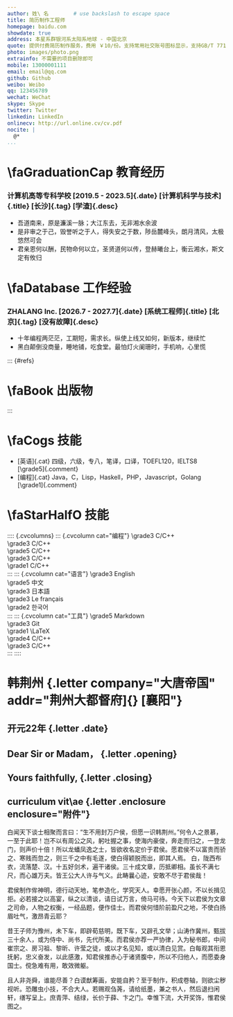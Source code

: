 ```yaml
---
author: 姓\ 名        # use backslash to escape space
title: 简历制作工程师
homepage: baidu.com
showdate: true
address: 本星系群银河系太阳系地球 - 中国北京
quote: 提供付费简历制作服务，费用 ￥10/份。支持常用社交账号图标显示，支持GB/T 7714-2005格式出版物列表，支持Cover Letter。欢迎微信（二维码）咨询
photo: images/photo.png
extrainfo: 不需要的项目删除即可
mobile: 13000001111
email: email@qq.com
github: Github
weibo: Weibo
qq: 123456789
wechat: WeChat
skype: Skype
twitter: Twitter
linkedin: LinkedIn
onlinecv: http://url.online.cv/cv.pdf
nocite: |
  @*
...
```



# \faGraduationCap 教育经历

### 计算机高等专科学校 [2019.5 - 2023.5]{.date} [计算机科学与技术]{.title} [长沙]{.tag} [学渣]{.desc}

- 吾道南来，原是濂溪一脉；大江东去，无非湘水余波
- 是非审之于己，毁誉听之于人，得失安之于数，陟岳麓峰头，朗月清风，太极悠然可会
- 君亲恩何以酬，民物命何以立，圣贤道何以传，登赫曦台上，衡云湘水，斯文定有攸归

# \faDatabase 工作经验

### ZHALANG Inc. [2026.7 - 2027.7]{.date} [系统工程师]{.title} [北京]{.tag} [没有故障]{.desc}

- 十年编程两茫茫，工期短，需求长。纵使上线又如何，新版本，继续忙
- 黑白颠倒没商量，睡地铺，吃食堂。最怕灯火阑珊时，手机响，心里慌

::: {#refs}
# \faBook 出版物
:::

# \faCogs 技能
	  
- [英语]{.cat} 四级，六级，专八，笔译，口译，TOEFL120，IELTS8 [\grade5]{.comment}
- [编程]{.cat} Java，C，Lisp，Haskell，PHP，Javascript，Golang [\grade1]{.comment}

# \faStarHalfO 技能

:::: {.cvcolumns}
::: {.cvcolumn cat="编程"}
\grade3 C/C++ \
\grade3 C/C++ \
\grade5 C/C++ \
\grade3 C/C++ \
\grade1 C/C++ \
:::
::: {.cvcolumn cat="语言"}
\grade3 English \
\grade5 中文 \
\grade3 日本語 \
\grade3 Le français \
\grade2 한국어 \
:::
::: {.cvcolumn cat="工具"}
\grade5 Markdown \
\grade3 Git \
\grade1 \LaTeX \
\grade4 C/C++ \
\grade3 C/C++ \
:::
::::


# 韩荆州 {.letter company="大唐帝国" addr="荆州大都督府]{} [襄阳"}
## 开元22年 {.letter .date}
## Dear Sir or Madam， {.letter .opening}
## Yours faithfully, {.letter .closing}
## curriculum vit\ae {.letter .enclosure enclosure="附件"}



白闻天下谈士相聚而言曰：“生不用封万户侯，但愿一识韩荆州。”何令人之景慕，一至于此耶！岂不以有周公之风，躬吐握之事，使海内豪俊，奔走而归之，一登龙门，则声价十倍！所以龙蟠凤逸之士，皆欲收名定价于君侯。愿君侯不以富贵而骄之、寒贱而忽之，则三千之中有毛遂，使白得颖脱而出，即其人焉。
白，陇西布衣，流落楚、汉。十五好剑术，遍干诸侯。三十成文章，历抵卿相。虽长不满七尺，而心雄万夫。皆王公大人许与气义。此畴曩心迹，安敢不尽于君侯哉！


君侯制作侔神明，德行动天地，笔参造化，学究天人。幸愿开张心颜，不以长揖见拒。必若接之以高宴，纵之以清谈，请日试万言，倚马可待。今天下以君侯为文章之司命，人物之权衡，一经品题，便作佳士。而君侯何惜阶前盈尺之地，不使白扬眉吐气，激昂青云耶？


昔王子师为豫州，未下车，即辟荀慈明，既下车，又辟孔文举；山涛作冀州，甄拔三十余人，或为侍中、尚书，先代所美。而君侯亦荐一严协律，入为秘书郎，中间崔宗之、房习祖、黎昕、许莹之徒，或以才名见知，或以清白见赏。白每观其衔恩抚躬，忠义奋发，以此感激，知君侯推赤心于诸贤腹中，所以不归他人，而愿委身国士。傥急难有用，敢效微躯。


且人非尧舜，谁能尽善？白谟猷筹画，安能自矜？至于制作，积成卷轴，则欲尘秽视听。恐雕虫小技，不合大人。若赐观刍荛，请给纸墨，兼之书人，然后退扫闲轩，缮写呈上。庶青萍、结绿，长价于薛、卞之门。幸惟下流，大开奖饰，惟君侯图之。